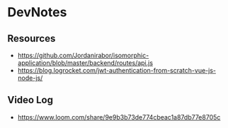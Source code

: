 # DevNotes

## Resources

- <https://github.com/Jordanirabor/isomorphic-application/blob/master/backend/routes/api.js>
- <https://blog.logrocket.com/jwt-authentication-from-scratch-vue-js-node-js/>

## Video Log

- <https://www.loom.com/share/9e9b3b73de774cbeac1a87db77e8705c>
